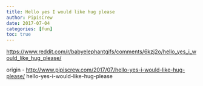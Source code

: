 ```yaml
---
title: Hello yes I would like hug please
author: PipisCrew
date: 2017-07-04
categories: [fun]
toc: true
---
```


https://www.reddit.com/r/babyelephantgifs/comments/6kzj2o/hello_yes_i_would_like_hug_please/

origin - http://www.pipiscrew.com/2017/07/hello-yes-i-would-like-hug-please/ hello-yes-i-would-like-hug-please